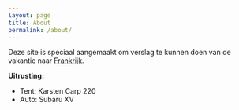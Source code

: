 ```yaml
---
layout: page
title: About
permalink: /about/
---
```


Deze site is speciaal aangemaakt om verslag te kunnen doen van de vakantie naar [Frankrijk](https://nl.wikipedia.org/wiki/Frankrijk).  

**Uitrusting:**
- Tent: Karsten Carp 220
- Auto: Subaru XV
